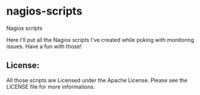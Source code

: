 nagios-scripts
==============

Nagios scripts

Here I'll put all the Nagios scripts I've created while poking with monitoring
issues. Have a fun with those!

License:
--------------

All those scripts are Licensed under the Apache License. Please see the LICENSE
file for more informations.